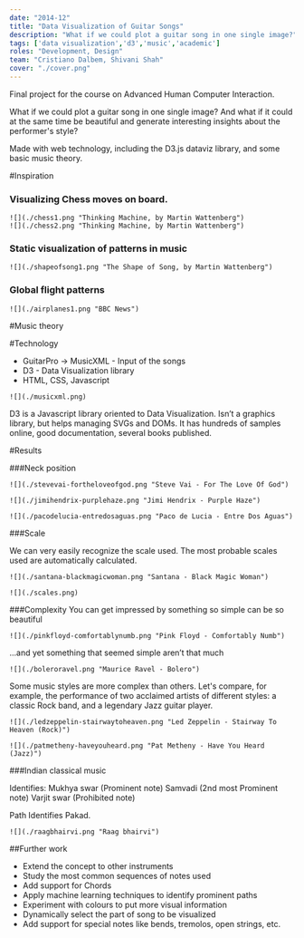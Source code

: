 ```yaml
---
date: "2014-12"
title: "Data Visualization of Guitar Songs"
description: "What if we could plot a guitar song in one single image?"
tags: ['data visualization','d3','music','academic']
roles: "Development, Design"
team: "Cristiano Dalbem, Shivani Shah"
cover: "./cover.png"
---
```



Final project for the course on Advanced Human Computer Interaction.

What if we could plot a guitar song in one single image? And what if it could at the same time be beautiful and generate interesting insights about the performer's style?

Made with web technology, including the D3.js dataviz library, and some basic music theory.
 

#Inspiration

### Visualizing Chess moves on board.
 
```grid|2
![](./chess1.png "Thinking Machine, by Martin Wattenberg")
![](./chess2.png "Thinking Machine, by Martin Wattenberg")
```

### Static visualization of patterns in music

```grid|1
![](./shapeofsong1.png "The Shape of Song, by Martin Wattenberg")
```

### Global flight patterns

```grid|1
![](./airplanes1.png "BBC News")
``` 

#Music theory


#Technology

- GuitarPro -> MusicXML  -  Input of the songs
- D3  -  Data Visualization library
- HTML, CSS, Javascript
 
```grid|1
![](./musicxml.png)
``` 

D3 is a Javascript library oriented to Data Visualization. Isn’t a graphics library, but helps managing SVGs and DOMs. It has hundreds of samples online, good documentation, several books published.


#Results


###Neck position

```grid|1
![](./stevevai-fortheloveofgod.png "Steve Vai - For The Love Of God")
```
```grid|1
![](./jimihendrix-purplehaze.png "Jimi Hendrix - Purple Haze")
```
```grid|1
![](./pacodelucia-entredosaguas.png "Paco de Lucia - Entre Dos Aguas")
```

###Scale

We can very easily recognize the scale used. The most probable scales used are automatically calculated.


```grid|1
![](./santana-blackmagicwoman.png "Santana - Black Magic Woman")
```

```grid|1
![](./scales.png)
```

###Complexity
You can get impressed by something so simple can be so beautiful

```grid|1
![](./pinkfloyd-comfortablynumb.png "Pink Floyd - Comfortably Numb")
```

...and yet something that seemed simple aren’t that much

```grid|1
![](./boleroravel.png "Maurice Ravel - Bolero")
```

Some music styles are more complex than others. Let's compare, for example, the performance of two acclaimed artists of different styles: a classic Rock band, and a legendary Jazz guitar player.

```grid|1
![](./ledzeppelin-stairwaytoheaven.png "Led Zeppelin - Stairway To Heaven (Rock)")
```

```grid|1
![](./patmetheny-haveyouheard.png "Pat Metheny - Have You Heard (Jazz)")
```

###Indian classical music

Identifies:
Mukhya swar (Prominent note)
Samvadi (2nd most Prominent note)
Varjit swar (Prohibited note)

Path Identifies Pakad.

```grid|1
![](./raagbhairvi.png "Raag bhairvi")
```


##Further work

- Extend the concept to other instruments
- Study the most common sequences of notes used
- Add support for Chords
- Apply machine learning techniques to identify prominent paths
- Experiment with colours to put more visual information
- Dynamically select the part of song to be visualized 
- Add support for special notes like bends, tremolos, open strings, etc.

